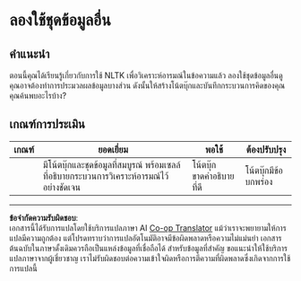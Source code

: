 <!--
CO_OP_TRANSLATOR_METADATA:
{
  "original_hash": "daf144daa552da6a7d442aff6f3e77d8",
  "translation_date": "2025-09-05T22:29:19+00:00",
  "source_file": "6-NLP/5-Hotel-Reviews-2/assignment.md",
  "language_code": "th"
}
-->
# ลองใช้ชุดข้อมูลอื่น

## คำแนะนำ

ตอนนี้คุณได้เรียนรู้เกี่ยวกับการใช้ NLTK เพื่อวิเคราะห์อารมณ์ในข้อความแล้ว ลองใช้ชุดข้อมูลอื่นดู คุณอาจต้องทำการประมวลผลข้อมูลบางส่วน ดังนั้นให้สร้างโน้ตบุ๊กและบันทึกกระบวนการคิดของคุณ คุณค้นพบอะไรบ้าง?

## เกณฑ์การประเมิน

| เกณฑ์      | ยอดเยี่ยม                                                                                                     | พอใช้                                    | ต้องปรับปรุง          |
| ---------- | ------------------------------------------------------------------------------------------------------------- | ---------------------------------------- | ---------------------- |
|            | มีโน้ตบุ๊กและชุดข้อมูลที่สมบูรณ์ พร้อมเซลล์ที่อธิบายกระบวนการวิเคราะห์อารมณ์ไว้อย่างชัดเจน                 | โน้ตบุ๊กขาดคำอธิบายที่ดี                 | โน้ตบุ๊กมีข้อบกพร่อง |

---

**ข้อจำกัดความรับผิดชอบ**:  
เอกสารนี้ได้รับการแปลโดยใช้บริการแปลภาษา AI [Co-op Translator](https://github.com/Azure/co-op-translator) แม้ว่าเราจะพยายามให้การแปลมีความถูกต้อง แต่โปรดทราบว่าการแปลอัตโนมัติอาจมีข้อผิดพลาดหรือความไม่แม่นยำ เอกสารต้นฉบับในภาษาดั้งเดิมควรถือเป็นแหล่งข้อมูลที่เชื่อถือได้ สำหรับข้อมูลที่สำคัญ ขอแนะนำให้ใช้บริการแปลภาษาจากผู้เชี่ยวชาญ เราไม่รับผิดชอบต่อความเข้าใจผิดหรือการตีความที่ผิดพลาดซึ่งเกิดจากการใช้การแปลนี้
